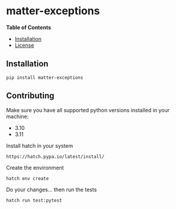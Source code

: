 # matter-exceptions

**Table of Contents**

- [Installation](#installation)
- [License](#license)

## Installation

```console
pip install matter-exceptions
```

## Contributing

Make sure you have all supported python versions installed in your machine:

* 3.10
* 3.11

Install hatch in your system

```https://hatch.pypa.io/latest/install/```

Create the environment

```console
hatch env create
```

Do your changes... then run the tests

```console
hatch run test:pytest
```
